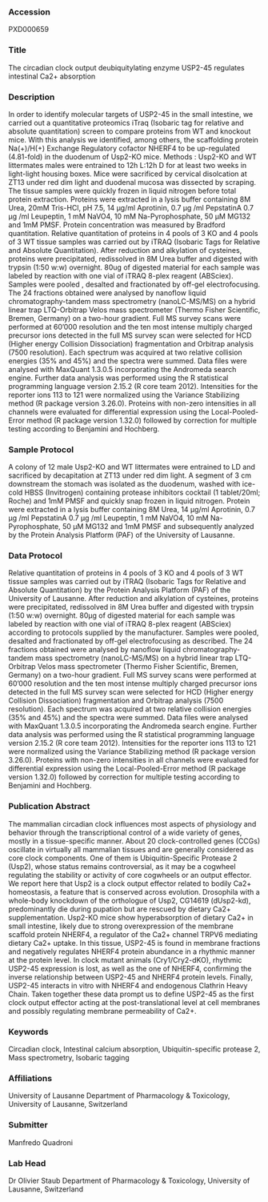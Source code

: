 ### Accession
PXD000659

### Title
The circadian clock output deubiquitylating enzyme USP2-45 regulates intestinal Ca2+ absorption

### Description
In order to identify molecular targets of USP2-45 in the small intestine, we carried out a quantitative proteomics iTraq (Isobaric tag  for relative and absolute quantitation) screen to compare proteins from WT and knockout mice. With this analysis we identified,  among others, the scaffolding protein Na(+)/H(+) Exchange Regulatory cofactor NHERF4 to be up-regulated (4.81-fold) in the  duodenum of Usp2-KO mice.  Methods : Usp2-KO and WT littermates males were entrained to 12h L:12h D for at least two weeks in light-light housing boxes.  Mice were sacrificed by cervical disolcation at ZT13 under red dim light and duodenal mucosa was dissected by scraping. The  tissue samples were quickly frozen in liquid nitrogen before total protein extraction. Proteins were extracted in a lysis buffer  containing 8M Urea, 20mM Tris-HCl, pH 7.5, 14 µg/ml Aprotinin, 0.7 µg /ml PepstatinA 0.7 µg /ml Leupeptin, 1 mM NaVO4, 10 mM  Na-Pyrophosphate, 50 µM MG132 and 1mM PMSF. Protein concentration was measured by Bradford quantitation. Relative  quantitation of proteins in 4 pools of 3 KO and 4 pools of 3 WT tissue samples was carried out by iTRAQ (Isobaric Tags for  Relative and Absolute Quantitation). After reduction and alkylation of cysteines, proteins were precipitated, redissolved in 8M  Urea buffer and digested with trypsin (1:50 w:w) overnight. 80ug of digested material for each sample was labeled by reaction  with one vial of iTRAQ 8-plex reagent (ABSciex). Samples were pooled , desalted and fractionated by off-gel electrofocusing.  The 24 fractions obtained were analysed by nanoflow liquid chromatography-tandem mass spectrometry (nanoLC-MS/MS)  on a hybrid linear trap LTQ-Orbitrap Velos mass spectrometer (Thermo Fisher Scientific, Bremen, Germany) on a two-hour  gradient. Full MS survey scans were performed at 60’000 resolution and the ten most intense multiply charged precursor  ions detected in the full MS survey scan were selected for HCD (Higher energy Collision Dissociation) fragmentation and  Orbitrap analysis (7500 resolution). Each spectrum was acquired at two relative collision energies (35% and 45%) and the  spectra were summed. Data files were analysed with MaxQuant 1.3.0.5 incorporating the Andromeda search engine. Further  data analysis was performed using the R statistical programming language version 2.15.2 (R core team 2012). Intensities  for the reporter ions 113 to 121 were normalized using the Variance Stabilizing method (R package version 3.26.0). Proteins  with non-zero intensities in all channels were evaluated for differential expression using the Local-Pooled-Error method (R  package version 1.32.0) followed by correction for multiple testing according to Benjamini and Hochberg.

### Sample Protocol
A colony of 12 male Usp2-KO and WT littermates were entrained to LD and sacrificed by decapitation at ZT13 under red dim light. A segment of 3 cm downstream the stomach was isolated as the duodenum, washed with ice-cold HBSS (Invitrogen) containing protease inhibitors cocktail (1 tablet/20ml; Roche) and 1mM PMSF and quickly snap frozen in liquid nitrogen. Protein were extracted in a lysis buffer containing 8M Urea, 14 µg/ml Aprotinin, 0.7 µg /ml PepstatinA 0.7 µg /ml Leupeptin, 1 mM NaVO4, 10 mM Na-Pyrophosphate, 50 µM MG132 and 1mM PMSF and subsequently analyzed by the Protein Analysis Platform (PAF) of the University of Lausanne.

### Data Protocol
Relative quantitation of proteins in 4 pools of 3 KO and 4 pools of 3 WT tissue samples was carried out by iTRAQ (Isobaric Tags for Relative and Absolute Quantitation) by the Protein Analysis Platform (PAF) of the University of Lausanne. After reduction and alkylation of cysteines, proteins were precipitated, redissolved in 8M Urea buffer and digested with trypsin (1:50 w:w) overnight. 80μg of digested material for each sample was labeled by reaction with one vial of iTRAQ 8-plex reagent (ABSciex) according to protocols supplied by the manufacturer.  Samples were pooled, desalted and fractionated by off-gel electrofocusing as described. The 24 fractions obtained were analysed by nanoflow liquid chromatography-tandem mass spectrometry (nanoLC-MS/MS) on a hybrid linear trap LTQ-Orbitrap Velos mass spectrometer (Thermo Fisher Scientific, Bremen, Germany) on a two-hour gradient. Full MS survey scans were performed at 60’000 resolution and the ten most intense multiply charged precursor ions detected in the full MS survey scan were selected for HCD (Higher energy Collision Dissociation) fragmentation and Orbitrap analysis (7500 resolution). Each spectrum was acquired at two relative collision energies (35% and 45%) and the spectra were summed. Data files were analysed with MaxQuant 1.3.0.5 incorporating the Andromeda search engine. Further data analysis was performed using the R statistical programming language version 2.15.2 (R core team 2012). Intensities for the reporter ions 113 to 121 were normalized using the Variance Stabilizing method (R package version 3.26.0). Proteins with non-zero intensities in all channels were evaluated for differential expression using the Local-Pooled-Error method (R package version 1.32.0) followed by correction for multiple testing according to Benjamini and Hochberg.

### Publication Abstract
The mammalian circadian clock influences most aspects of physiology and behavior through the transcriptional control of a wide variety of genes, mostly in a tissue-specific manner. About 20 clock-controlled genes (CCGs) oscillate in virtually all mammalian tissues and are generally considered as core clock components. One of them is Ubiquitin-Specific Protease 2 (Usp2), whose status remains controversial, as it may be a cogwheel regulating the stability or activity of core cogwheels or an output effector. We report here that Usp2 is a clock output effector related to bodily Ca2+ homeostasis, a feature that is conserved across evolution. Drosophila with a whole-body knockdown of the orthologue of Usp2, CG14619 (dUsp2-kd), predominantly die during pupation but are rescued by dietary Ca2+ supplementation. Usp2-KO mice show hyperabsorption of dietary Ca2+ in small intestine, likely due to strong overexpression of the membrane scaffold protein NHERF4, a regulator of the Ca2+ channel TRPV6 mediating dietary Ca2+ uptake. In this tissue, USP2-45 is found in membrane fractions and negatively regulates NHERF4 protein abundance in a rhythmic manner at the protein level. In clock mutant animals (Cry1/Cry2-dKO), rhythmic USP2-45 expression is lost, as well as the one of NHERF4, confirming the inverse relationship between USP2-45 and NHERF4 protein levels. Finally, USP2-45 interacts in vitro with NHERF4 and endogenous Clathrin Heavy Chain. Taken together these data prompt us to define USP2-45 as the first clock output effector acting at the post-translational level at cell membranes and possibly regulating membrane permeability of Ca2+.

### Keywords
Circadian clock, Intestinal calcium absorption, Ubiquitin-specific protease 2, Mass spectrometry, Isobaric tagging

### Affiliations
University of Lausanne
Department of Pharmacology & Toxicology, University of Lausanne, Switzerland

### Submitter
Manfredo Quadroni

### Lab Head
Dr Olivier Staub
Department of Pharmacology & Toxicology, University of Lausanne, Switzerland


